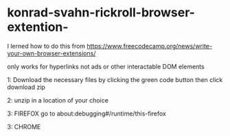 # konrad-svahn-rickroll-browser-extention-

I lerned how to do this from https://www.freecodecamp.org/news/write-your-own-browser-extensions/

only works for hyperlinks not ads or other interactable DOM elements

1: Download the necessary files by clicking the green code button then click download zip

2: unzip in a location of your choice 

3: FIREFOX go to about:debugging#/runtime/this-firefox 

3: CHROME
